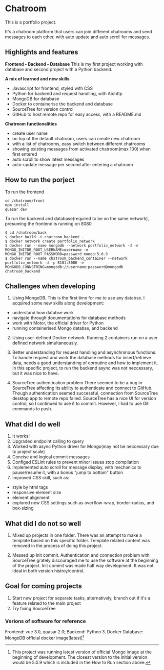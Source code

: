 # Chatroom

This is a portfolio project.

It's a chatroom platform that users can join different chatrooms and send messages to each other, with auto update and auto scroll for messages.

## Highlights and features

**Frontend - Backend - Database**
This is my first project working with database and second project with a Python backend.

**A mix of learned and new skills**
- Javascript for frontend, styled with CSS
- Python for backend and request handling, with Aiohttp
- MongoDB for database
- Docker to containerise the backend and database
- SourceTree for version control
- GitHub to host remote repo for easy access, with a README.md

**Chatroom functionalities**
- create user name
- on top of the default chatroom, users can create new chatroom
- with a list of chatrooms, easy switch between different chatrooms
- showing existing messages from activated chatroom(max 100) when first entered
- auto scroll to show latest messages
- auto-update message per second after entering a chatroom

##  How to run the porject
To run the frontend
```
cd /chatroom/front
npm install
quasar dev
```

To run the backend and database(required to be on the same network), presuming the frontend is running on 8080
```
$ cd /chatroom/back
$ docker build -t chatroom_backend .
$ docker network create portfolio_network
$ docker run --name mongodb --network portfolio_network -d -e MONGO_INITDB_ROOT_USERNAME=username -e MONGO_INITDB_ROOT_PASSWORD=password mongo:5.0.9
$ docker run --name chatroom_backend_container --network portfolio_network -d -p 8181:8080 -e MONGODB_CONNSTRING=mongodb://username:password@mongodb chatroom_backend
```

## Challenges when developing
1. Using MongoDB. 
This is the first time for me to use any databse. I acquired some new skills along development:
- understand how databse work
- navigate through documentations for database methods
- work with Motor, the official driver for Python
- running containerised Mongo databse, and backend

2. Using user-defined Docker network. 
Running 2 containers run on a user defined network simultaneously.

3. Better understanding for request handling and asynchronous functions. 
To handle request and work the database methods for insert/retrieve data, needs a good understanding of coroutine and how to implement it.
In this specific project, to run the backend async was not neccessary, but it was nice to have.

4. SourceTree authentication problem
There seemed to be a bug in SourceTree affecting its ability to authenticate and connect to GitHub.
Though authentication seemed successful, connection from SourceTree desktop app to remote repo failed.
SourceTree has a nice UI for version control, so I continued to use it to commit.
However, I had to use Git commands to push.

## What did I do well
1. It works!
2. Upgraded endpoint calling to query
3. Worked with async Python driver for Mongo(may not be neccessary due to project scale)
6. Concise and logical commit messages
5. Configed ESLint rules to prevent minor issues stop compilation
4. Implemented auto scroll for message display, with mechanics to pause/resume it, with a bonus "jump to bottom" button
3. Improved CSS skill, such as:
- style by html tags
- responsive element size
- element alignment
- explored new CSS settings such as overflow-wrap, border-radius, and box-sizing

## What did I do not so well
1. Mixed up projects in one folder. 
There was an attempt to make a template based on this specific folder.
Template related content was removed in the process of doing this project.

2. Messed up init commit. 
Authentication and connection problem with SourceTree grately discouraged me to use the software at the beginning of the project.
Init commit was made half way development. It was not ideal in both version histroy/control.

## Goal for coming projects
1. Start new project for separate tasks, alternatively, branch out if it's a feature related to the main project
2. Try fixing SourceTree

### Verions of software for reference        
Frontend: vue 3.0, quasar 2.0;
Backend: Python 3, Docker
Database: MongoDB official docker image[latest][^1]

[^1]: This project was running latest version of official Mongo image at the beginning of development.
  The closest version to the initial version would be 5.0.9 which is included in the How to Run section above.
